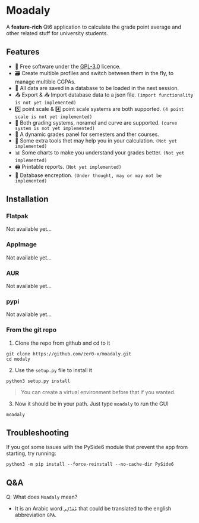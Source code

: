 # Moadaly
A **feature-rich** Qt6 application to calculate the grade point average and other related stuff for university students.

## Features
- 🧾 Free software under the [GPL-3.0](https://www.gnu.org/licenses/gpl-3.0.html) licence.
- 🗃️ Create multible profiles and switch between them in the fly, to manage multible CGPAs.
- 💾 All data are saved in a database to be loaded in the next session.
- 📤 Export & 📥 Import database data to a json file. `(import functionality is not yet implemented)`
- 5️⃣ point scale & 4️⃣ point scale systems are both supported. `(4 point scale is not yet implemented)`
- 💯 Both grading systems, noramel and curve are supported. `(curve system is not yet implemented)`
- 🧮 A dynamic grades panel for semesters and ther courses.
- 🧰 Some extra tools thet may help you in your calculation. `(Not yet implemented)`
- 📊 Some charts to make you understand your grades better. `(Not yet implemented)`
- 🖨️ Printable reports. `(Not yet implemented)`
- 🔐 Database encreption. `(Under thought, may or may not be implemented)`


## Installation
### Flatpak
Not available yet...
### AppImage
Not available yet...
### AUR
Not available yet...
### pypi
Not available yet...
### From the git repo
1. Clone the repo from github and cd to it
```shell
git clone https://github.com/zer0-x/moadaly.git
cd modaly
```
2. Use the `setup.py` file to install it
```shell
python3 setup.py install
```
> You can create a virtual environment before that if you wanted.
3. Now it should be in your path. Just type `moadaly` to run the GUI
```shell
moadaly
```

## Troubleshooting
If you got some issues with the PySide6 module that prevent the app from starting, try running:
```shell
python3 -m pip install --force-reinstall --no-cache-dir PySide6
```

## Q&A

Q: What does `Moadaly` mean?
- It is an Arabic word `مُعَدَّلِي` that could be translated to the english abbreviation `GPA`.

